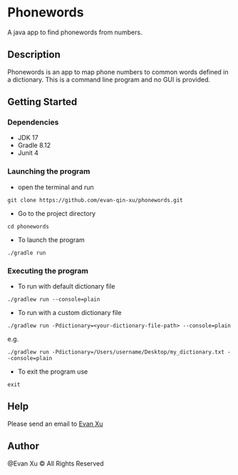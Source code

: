 # Phonewords

A java app to find phonewords from numbers.

## Description

Phonewords is an app to map phone numbers to common words defined in a dictionary. This is a command line program and no GUI is provided.

## Getting Started

### Dependencies

* JDK 17
* Gradle 8.12
* Junit 4

### Launching the program
* open the terminal and run
```
git clone https://github.com/evan-qin-xu/phonewords.git
```
* Go to the project directory
```
cd phonewords
```

* To launch the program
```
./gradle run
```

### Executing the program
* To run with default dictionary file
```
./gradlew run --console=plain
```
* To run with a custom dictionary file
```
./gradlew run -Pdictionary=<your-dictionary-file-path> --console=plain
```
e.g.
```
./gradlew run -Pdictionary=/Users/username/Desktop/my_dictionary.txt --console=plain
```
* To exit the program use
```
exit
```

## Help
Please send an email to [Evan Xu](mailto:evan.xuqin@gmail.com)

## Author
@Evan Xu &copy; All Rights Reserved
